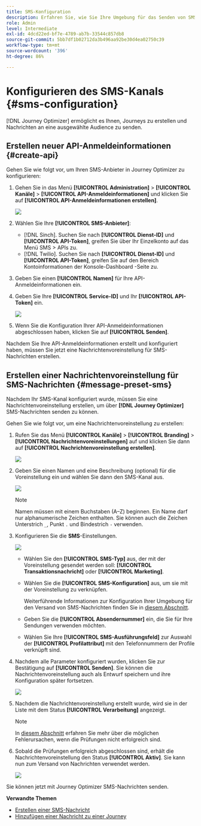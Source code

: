 ```yaml
---
title: SMS-Konfiguration
description: Erfahren Sie, wie Sie Ihre Umgebung für das Senden von SMS-Nachrichten mit Journey Optimizer konfigurieren
role: Admin
level: Intermediate
exl-id: 4dcd22ed-bf7e-4789-ab7b-33544c857db8
source-git-commit: 5bb7df1b02712da3b496aa92be30d4ea02750c39
workflow-type: tm+mt
source-wordcount: '396'
ht-degree: 86%

---
```


# Konfigurieren des SMS-Kanals {#sms-configuration}

[!DNL Journey Optimizer] ermöglicht es Ihnen, Journeys zu erstellen und Nachrichten an eine ausgewählte Audience zu senden.

## Erstellen neuer API-Anmeldeinformationen {#create-api}

Gehen Sie wie folgt vor, um Ihren SMS-Anbieter in Journey Optimizer zu konfigurieren:

1. Gehen Sie in das Menü **[!UICONTROL Administration]** > **[!UICONTROL Kanäle]** > **[!UICONTROL API-Anmeldeinformationen]** und klicken Sie auf **[!UICONTROL API-Anmeldeinformationen erstellen]**.

   ![](assets/sms_4.png)

1. Wählen Sie Ihre **[!UICONTROL SMS-Anbieter]**:

   * [!DNL Sinch]. Suchen Sie nach **[!UICONTROL Dienst-ID]** und **[!UICONTROL API-Token]**, greifen Sie über Ihr Einzelkonto auf das Menü SMS > APIs zu.
   * [!DNL Twilio]. Suchen Sie nach **[!UICONTROL Dienst-ID]** und **[!UICONTROL API-Token]**, greifen Sie auf den Bereich Kontoinformationen der Konsole-Dashboard -Seite zu.

1. Geben Sie einen **[!UICONTROL Namen]** für Ihre API-Anmeldeinformationen ein.

1. Geben Sie Ihre **[!UICONTROL Service-ID]** und Ihr **[!UICONTROL API-Token]** ein.

   ![](assets/sms_5.png)

1. Wenn Sie die Konfiguration Ihrer API-Anmeldeinformationen abgeschlossen haben, klicken Sie auf **[!UICONTROL Senden]**.

Nachdem Sie Ihre API-Anmeldeinformationen erstellt und konfiguriert haben, müssen Sie jetzt eine Nachrichtenvoreinstellung für SMS-Nachrichten erstellen.

## Erstellen einer Nachrichtenvoreinstellung für SMS-Nachrichten {#message-preset-sms}

Nachdem Ihr SMS-Kanal konfiguriert wurde, müssen Sie eine Nachrichtenvoreinstellung erstellen, um über **[!DNL Journey Optimizer]** SMS-Nachrichten senden zu können.

Gehen Sie wie folgt vor, um eine Nachrichtenvoreinstellung zu erstellen:

1. Rufen Sie das Menü **[!UICONTROL Kanäle]** > **[!UICONTROL Branding]** > **[!UICONTROL Nachrichtenvoreinstellungen]** auf und klicken Sie dann auf **[!UICONTROL Nachrichtenvoreinstellung erstellen]**.

   ![](assets/preset-create.png)

1. Geben Sie einen Namen und eine Beschreibung (optional) für die Voreinstellung ein und wählen Sie dann den SMS-Kanal aus.

   ![](assets/sms_preset.png)

   >[!NOTE]
   >
   > Namen müssen mit einem Buchstaben (A–Z) beginnen. Ein Name darf nur alphanumerische Zeichen enthalten. Sie können auch die Zeichen Unterstrich `_`, Punkt `.` und Bindestrich `-` verwenden.

1. Konfigurieren Sie die **SMS**-Einstellungen.

   ![](assets/preset-sms.png)

   * Wählen Sie den **[!UICONTROL SMS-Typ]** aus, der mit der Voreinstellung gesendet werden soll: **[!UICONTROL Transaktionsnachricht]** oder **[!UICONTROL Marketing]**.

   * Wählen Sie die **[!UICONTROL SMS-Konfiguration]** aus, um sie mit der Voreinstellung zu verknüpfen.

      Weiterführende Informationen zur Konfiguration Ihrer Umgebung für den Versand von SMS-Nachrichten finden Sie in [diesem Abschnitt](sms-configuration.md).

   * Geben Sie die **[!UICONTROL Absendernummer]** ein, die Sie für Ihre Sendungen verwenden möchten.

   * Wählen Sie Ihre **[!UICONTROL SMS-Ausführungsfeld]** zur Auswahl der **[!UICONTROL Profilattribut]** mit den Telefonnummern der Profile verknüpft sind.

1. Nachdem alle Parameter konfiguriert wurden, klicken Sie zur Bestätigung auf **[!UICONTROL Senden]**. Sie können die Nachrichtenvoreinstellung auch als Entwurf speichern und ihre Konfiguration später fortsetzen.

   ![](assets/sms_preset_2.png)

1. Nachdem die Nachrichtenvoreinstellung erstellt wurde, wird sie in der Liste mit dem Status **[!UICONTROL Verarbeitung]** angezeigt.

   >[!NOTE]
   >
   >In [diesem Abschnitt](#monitor-message-presets) erfahren Sie mehr über die möglichen Fehlerursachen, wenn die Prüfungen nicht erfolgreich sind.

1. Sobald die Prüfungen erfolgreich abgeschlossen sind, erhält die Nachrichtenvoreinstellung den Status **[!UICONTROL Aktiv]**. Sie kann nun zum Versand von Nachrichten verwendet werden.

   ![](assets/preset-active.png)

Sie können jetzt mit Journey Optimizer SMS-Nachrichten senden.

**Verwandte Themen**

* [Erstellen einer SMS-Nachricht](../messages/create-sms.md)
* [Hinzufügen einer Nachricht zu einer Journey](../building-journeys/journeys-message.md)
